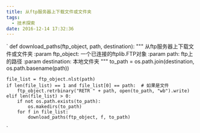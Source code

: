 ```yaml
---
title: 从ftp服务器上下载文件或文件夹
tags:
  - 技术探索
date: 2016-12-14 17:32:36
---
```


`
def download_paths(ftp_object, path, destination):
    """
    从ftp服务器上下载文件或文件夹
    :param ftp_object: 一个已连接的ftplib.FTP对象
    :param path: ftp上的路径
    :param destination: 本地文件夹
    """
    to_path = os.path.join(destination, os.path.basename(path))

    file_list = ftp_object.nlst(path)
    if len(file_list) == 1 and file_list[0] == path:  # 如果是文件
        ftp_object.retrbinary("RETR " + path, open(to_path, "wb").write)
    elif len(file_list) > 0:
        if not os.path.exists(to_path):
            os.makedirs(to_path)
        for f in file_list:
            download_paths(ftp_object, f, to_path)
`